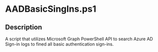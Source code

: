 ﻿# AADBasicSingIns.ps1

## Description
A script that utilizes Microsoft Graph PowerShell API to search Azure AD Sign-in logs to fined all basic authentication sign-ins.